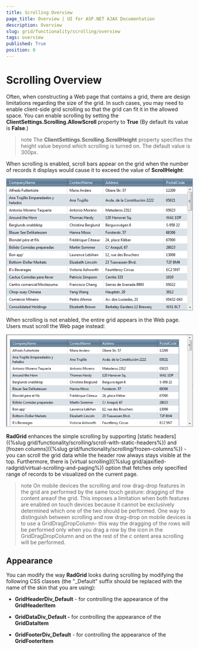 ```yaml
---
title: Scrolling Overview
page_title: Overview | UI for ASP.NET AJAX Documentation
description: Overview
slug: grid/functionality/scrolling/overview
tags: overview
published: True
position: 0
---
```


# Scrolling Overview



Often, when constructing a Web page that contains a grid, there are design limitations regarding the size of the grid. In such cases, you may need to enable client-side grid scrolling so that the grid can fit it in the allowed space. You can enable scrolling by setting the __ClientSettings.Scrolling.AllowScroll__ property to __True__ (By default its value is __False__.)

>note The __ClientSettings.Scrolling.ScrollHeight__ property specifies the height value beyond which scrolling is turned on. The default value is 300px.
>


When scrolling is enabled, scroll bars appear on the grid when the number of records it displays would cause it to exceed the value of __ScrollHeight__:

![](images/grd_Scrolling_enabled.png)

When scrolling is not enabled, the entire grid appears in the Web page. Users must scroll the Web page instead:

![Scrolling disabled](images/grd_Scrolling_false.png)

__RadGrid__ enhances the simple scrolling by supporting [static headers]({%slug grid/functionality/scrolling/scroll-with-static-headers%}) and [frozen columns]({%slug grid/functionality/scrolling/frozen-columns%}) - you can scroll the grid data while the header row always stays visible at the top. Furthermore, there is [virtual scrolling]({%slug grid/ajaxified-radgrid/virtual-scrolling-and-paging%}) option that fetches only specified range of records to be visualized on the current page.

>note On mobile devices the scrolling and row drag-drop features in the grid are performed by the same touch gesture: dragging of the content areaof the grid. This imposes a limitation when both features are enabled on touch devices because it cannot be exclusively determined which one of the two should be performed. One way to distinguish between scrolling and row drag-drop on mobile devices is to use a GridDragDropColumn- this way the dragging of the rows will be performed only when you drag a row by the icon in the GridDragDropColumn and on the rest of the c ontent area scrolling will be performed.
>


## Appearance

You can modify the way __RadGrid__ looks during scrolling by modifying the following CSS classes (the "_Default" suffix should be replaced with the name of the skin that you are using):

* __GridHeaderDiv_Default__ - for controlling the appearance of the __GridHeaderItem__

* __GridDataDiv_Default -__ for controlling the appearance of the __GridDataItem__

* __GridFooterDiv_Default__ - for controlling the appearance of the __GridFooterItem__
